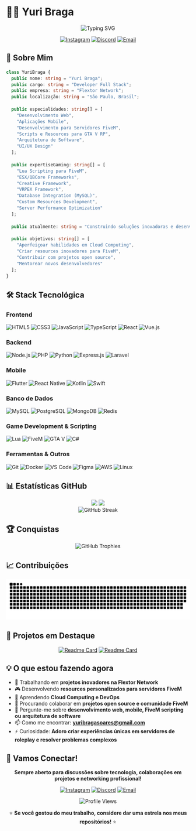 # 👨‍💻 Yuri Braga

<div align="center">
  <img src="https://readme-typing-svg.herokuapp.com?font=Fira+Code&size=22&duration=3000&pause=1000&color=00D9FF&center=true&vCenter=true&width=440&lines=Desenvolvedor+Full+Stack;Especialista+em+Tecnologias+Modernas;Sempre+aprendendo+algo+novo!" alt="Typing SVG" />
</div>

<div align="center">
  
  [![Instagram](https://img.shields.io/badge/Instagram-E4405F?style=for-the-badge&logo=instagram&logoColor=white)](https://instagram.com/yuri.braga17)
  [![Discord](https://img.shields.io/badge/Discord-5865F2?style=for-the-badge&logo=discord&logoColor=white)](https://discord.gg/7bTUW753cs)
  [![Email](https://img.shields.io/badge/Email-D14836?style=for-the-badge&logo=gmail&logoColor=white)](mailto:yuribragasoares@gmail.com)

</div>


## 🚀 Sobre Mim

```typescript
class YuriBraga {
  public nome: string = "Yuri Braga";
  public cargo: string = "Developer Full Stack";
  public empresa: string = "Flextor Network";
  public localização: string = "São Paulo, Brasil";
  
  public especialidades: string[] = [
    "Desenvolvimento Web",
    "Aplicações Mobile",
    "Desenvolvimento para Servidores FiveM",
    "Scripts e Resources para GTA V RP",
    "Arquitetura de Software",
    "UI/UX Design"
  ];
  
  public expertiseGaming: string[] = [
    "Lua Scripting para FiveM",
    "ESX/QBCore Frameworks",
    "Creative Framework",
    "VRPEX Framework",
    "Database Integration (MySQL)",
    "Custom Resources Development",
    "Server Performance Optimization"
  ];
  
  public atualmente: string = "Construindo soluções inovadoras e desenvolvendo para FiveM";
  
  public objetivos: string[] = [
    "Aperfeiçoar habilidades em Cloud Computing",
    "Criar resources inovadores para FiveM",
    "Contribuir com projetos open source",
    "Mentorear novos desenvolvedores"
  ];
}
```

## 🛠️ Stack Tecnológica

### **Frontend**
<div align="left">
  <img alt="HTML5" src="https://img.shields.io/badge/HTML5-E34F26?style=for-the-badge&logo=html5&logoColor=white"/>
  <img alt="CSS3" src="https://img.shields.io/badge/CSS3-1572B6?style=for-the-badge&logo=css3&logoColor=white"/>
  <img alt="JavaScript" src="https://img.shields.io/badge/JavaScript-F7DF1E?style=for-the-badge&logo=javascript&logoColor=black"/>
  <img alt="TypeScript" src="https://img.shields.io/badge/TypeScript-007ACC?style=for-the-badge&logo=typescript&logoColor=white"/>
  <img alt="React" src="https://img.shields.io/badge/React-20232A?style=for-the-badge&logo=react&logoColor=61DAFB"/>
  <img alt="Vue.js" src="https://img.shields.io/badge/Vue.js-35495E?style=for-the-badge&logo=vue.js&logoColor=4FC08D"/>
</div>

### **Backend**
<div align="left">
  <img alt="Node.js" src="https://img.shields.io/badge/Node.js-43853D?style=for-the-badge&logo=node.js&logoColor=white"/>
  <img alt="PHP" src="https://img.shields.io/badge/PHP-777BB4?style=for-the-badge&logo=php&logoColor=white"/>
  <img alt="Python" src="https://img.shields.io/badge/Python-3776AB?style=for-the-badge&logo=python&logoColor=white"/>
  <img alt="Express.js" src="https://img.shields.io/badge/Express.js-404D59?style=for-the-badge"/>
  <img alt="Laravel" src="https://img.shields.io/badge/Laravel-FF2D20?style=for-the-badge&logo=laravel&logoColor=white"/>
</div>

### **Mobile**
<div align="left">
  <img alt="Flutter" src="https://img.shields.io/badge/Flutter-02569B?style=for-the-badge&logo=flutter&logoColor=white"/>
  <img alt="React Native" src="https://img.shields.io/badge/React_Native-20232A?style=for-the-badge&logo=react&logoColor=61DAFB"/>
  <img alt="Kotlin" src="https://img.shields.io/badge/Kotlin-0095D5?style=for-the-badge&logo=kotlin&logoColor=white"/>
  <img alt="Swift" src="https://img.shields.io/badge/Swift-FA7343?style=for-the-badge&logo=swift&logoColor=white"/>
</div>

### **Banco de Dados**
<div align="left">
  <img alt="MySQL" src="https://img.shields.io/badge/MySQL-00000F?style=for-the-badge&logo=mysql&logoColor=white"/>
  <img alt="PostgreSQL" src="https://img.shields.io/badge/PostgreSQL-316192?style=for-the-badge&logo=postgresql&logoColor=white"/>
  <img alt="MongoDB" src="https://img.shields.io/badge/MongoDB-4EA94B?style=for-the-badge&logo=mongodb&logoColor=white"/>
  <img alt="Redis" src="https://img.shields.io/badge/Redis-DC382D?style=for-the-badge&logo=redis&logoColor=white"/>
</div>

### **Game Development & Scripting**
<div align="left">
  <img alt="Lua" src="https://img.shields.io/badge/Lua-2C2D72?style=for-the-badge&logo=lua&logoColor=white"/>
  <img alt="FiveM" src="https://img.shields.io/badge/FiveM-F40552?style=for-the-badge&logo=fivem&logoColor=white"/>
  <img alt="GTA V" src="https://img.shields.io/badge/GTA_V_Modding-00D4AA?style=for-the-badge&logo=rockstargames&logoColor=white"/>
  <img alt="C#" src="https://img.shields.io/badge/C%23-239120?style=for-the-badge&logo=c-sharp&logoColor=white"/>
</div>

### **Ferramentas & Outros**
<div align="left">
  <img alt="Git" src="https://img.shields.io/badge/Git-F05032?style=for-the-badge&logo=git&logoColor=white"/>
  <img alt="Docker" src="https://img.shields.io/badge/Docker-2496ED?style=for-the-badge&logo=docker&logoColor=white"/>
  <img alt="VS Code" src="https://img.shields.io/badge/VS_Code-007ACC?style=for-the-badge&logo=visual-studio-code&logoColor=white"/>
  <img alt="Figma" src="https://img.shields.io/badge/Figma-F24E1E?style=for-the-badge&logo=figma&logoColor=white"/>
  <img alt="AWS" src="https://img.shields.io/badge/AWS-232F3E?style=for-the-badge&logo=amazon-aws&logoColor=white"/>
  <img alt="Linux" src="https://img.shields.io/badge/Linux-FCC624?style=for-the-badge&logo=linux&logoColor=black"/>
</div>


## 📊 Estatísticas GitHub

<div align="center">
  <img height="180em" src="https://github-readme-stats-sigma-five.vercel.app/api?username=yuribraga17&show_icons=true&theme=radical&include_all_commits=true&count_private=true"/>
  <img height="180em" src="https://github-readme-stats-sigma-five.vercel.app/api/top-langs/?username=yuribraga17&layout=compact&langs_count=8&theme=radical"/>
</div>

<div align="center">
  <img src="https://streak-stats.demolab.com/?user=yuribraga17&theme=radical" alt="GitHub Streak"/>
</div>


## 🏆 Conquistas

<div align="center">
  <img src="https://github-profile-trophy.vercel.app/?username=yuribraga17&theme=tokyonight&no-frame=true&column=4&margin-w=15&margin-h=15&no-bg=true" alt="GitHub Trophies"/>
</div>


## 📈 Contribuições

<div align="center">
  <img alt="Snake animation" src="https://raw.githubusercontent.com/platane/platane/output/github-contribution-grid-snake-dark.svg"/>
</div>


## 🎯 Projetos em Destaque

<div align="center">
  
  [![Readme Card](https://github-readme-stats-sigma-five.vercel.app/api/pin/?username=yuribraga17&repo=backdoor-scanner&theme=tokyonight&bg_color=0D1117&title_color=00D9FF&text_color=C9D1D9&border_color=30363D)](https://github.com/yuribraga17/backdoor-scanner)
  [![Readme Card](https://github-readme-stats-sigma-five.vercel.app/api/pin/?username=yuribraga17&repo=gtau-chatlog-magican&theme=tokyonight&bg_color=0D1117&title_color=00D9FF&text_color=C9D1D9&border_color=30363D)](https://github.com/yuribraga17/gtau-chatlog-magican)

</div>


## 💡 O que estou fazendo agora

- 🔭 Trabalhando em **projetos inovadores na Flextor Network**
- 🎮 Desenvolvendo **resources personalizados para servidores FiveM**
- 🌱 Aprendendo **Cloud Computing e DevOps**
- 👯 Procurando colaborar em **projetos open source e comunidade FiveM**
- 💬 Pergunte-me sobre **desenvolvimento web, mobile, FiveM scripting ou arquitetura de software**
- 📫 Como me encontrar: **[yuribragasoares@gmail.com](mailto:yuribragasoares@gmail.com)**
- ⚡ Curiosidade: **Adoro criar experiências únicas em servidores de roleplay e resolver problemas complexos**


## 🤝 Vamos Conectar!

<div align="center">
  
  **Sempre aberto para discussões sobre tecnologia, colaborações em projetos e networking profissional!**
  
  [![Instagram](https://img.shields.io/badge/Instagram-E4405F?style=for-the-badge&logo=instagram&logoColor=white)](https://instagram.com/yuri.braga17)
  [![Discord](https://img.shields.io/badge/Discord-5865F2?style=for-the-badge&logo=discord&logoColor=white)](https://discord.gg/7bTUW753cs)
  [![Email](https://img.shields.io/badge/Email-D14836?style=for-the-badge&logo=gmail&logoColor=white)](mailto:yuribragasoares@gmail.com)

</div>


<div align="center">
  
  ![Profile Views](https://komarev.com/ghpvc/?username=yuribraga17&color=00D9FF&style=flat-square&label=Profile+Views)
  
  ⭐️ **Se você gostou do meu trabalho, considere dar uma estrela nos meus repositórios!** ⭐️
  
</div>
